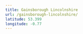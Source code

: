 ```yaml
---
title: Gainsborough Lincolnshire
url: /gainsborough-lincolnshire/
latitude: 53.399
longitude: -0.77
---
```

